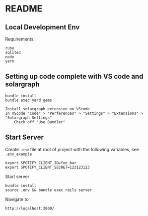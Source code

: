 # README

## Local Development Env

Requirements:

```
ruby
sqlite3
node
yarn
```

## Setting up code complete with VS code and solargraph

```
bundle install
bundle exec yard gems
```

```
Install solargraph extension on VScode
In VScode "Code" > "Perferences" > "Settings" > "Extensions" > "Solargraph Settings"
    Check off "Use Bundler"
```

## Start Server

Create `.env` file at root of project with the following variables, see `.env_example`

```
export SPOTIFY_CLIENT_ID=foo_bar
export SPOTIFY_CLIENT_SECRET=123123123
```

Start server

```
bundle install
source .env && bundle exec rails server
```

Navigate to

```
http://localhost:3000/
```
